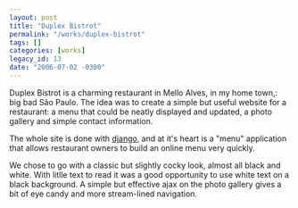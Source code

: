 ```yaml
---
layout: post
title: "Duplex Bistrot"
permalink: "/works/duplex-bistrot"
tags: []
categories: [works]
legacy_id: 13
date: "2006-07-02 -0300"
---
```

Duplex Bistrot is a charming restaurant in Mello Alves, in my home town,: big bad São Paulo. The idea was to create a simple but useful website for a restaurant: a menu that could be neatly displayed and updated, a photo gallery and simple contact information.

The whole site is done with [django](http://www.djangoproject,.com/), and at it's heart is a "menu" application that allows restaurant owners to build an online menu very quickly.

We chose to go with a classic but slightly cocky look, almost all black and white. With litlle text to read it was a good opportunity to use white text on a black background. A simple but effective ajax on the photo gallery gives a bit of eye candy and more stream-lined navigation.

